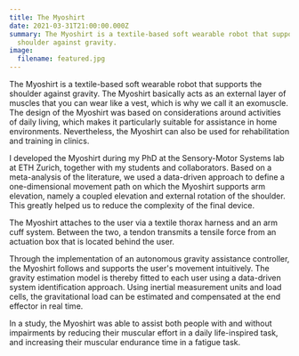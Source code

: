 ```yaml
---
title: The Myoshirt
date: 2021-03-31T21:00:00.000Z
summary: The Myoshirt is a textile-based soft wearable robot that supports the
  shoulder against gravity.
image:
  filename: featured.jpg
---
```

  The Myoshirt is a textile-based soft wearable robot that supports the
  shoulder against gravity.
  The Myoshirt basically acts as an external layer of muscles that you can wear like a vest,
  which is why we call it an exomuscle.
  The design of the Myoshirt was based on considerations around activities of daily living,
  which makes it particularly suitable for assistance in home environments.
  Nevertheless, the Myoshirt can also be used for rehabilitation and training in clinics.
  
  
  I developed the Myoshirt during my PhD at the Sensory-Motor Systems lab at ETH Zurich,
  together with my students and collaborators.
  Based on a meta-analysis of the literature, we used a data-driven approach to define a one-dimensional
  movement path on which the Myoshirt supports arm elevation, namely a coupled elevation and
  external rotation of the shoulder.
  This greatly helped us to reduce the complexity of the final device.
  
  
  The Myoshirt attaches to the user via a textile thorax harness and an arm cuff system.
  Between the two, a tendon transmits a tensile force from an actuation box
  that is located behind the user.
  
  
  Through the implementation of an autonomous gravity assistance controller, the Myoshirt
  follows and supports the user's movement intuitively.
  The gravity estimation model is thereby fitted to each user using a data-driven system
  identification approach.
  Using inertial measurement units and load cells, the gravitational load can be estimated
  and compensated at the end effector in real time.
  
  
  In a study, the Myoshirt was able to assist both people with and without impairments by
  reducing their muscular effort in a daily life-inspired task, and increasing their muscular
  endurance time in a fatigue task.
